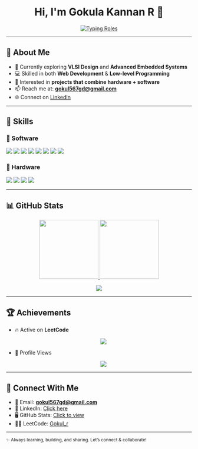 <!-- Gokula Kannan R | GitHub Profile README -->

<h1 align="center">Hi, I'm Gokula Kannan R 👋</h1>

<!-- Roles with animated typing effect -->
<p align="center">
  <a href="https://github.com/gokul-rm">
    <img src="https://readme-typing-svg.herokuapp.com?size=24&color=00C4FF&center=true&vCenter=true&width=500&lines=💻+Web+Developer;⚡+Embedded+Systems+Learner;🔬+VLSI+Enthusiast" alt="Typing Roles">
  </a>
</p>

---

## 🚀 About Me
- 🌱 Currently exploring **VLSI Design** and **Advanced Embedded Systems**  
- 💻 Skilled in both **Web Development** & **Low-level Programming**  
- 🔭 Interested in **projects that combine hardware + software**  
- 📫 Reach me at: **gokul567gd@gmail.com**  
- 🌐 Connect on [LinkedIn](https://www.linkedin.com/in/gokulakannan-r-583b34281/)  

---

## 🧰 Skills

### 🔹 Software
<p>
  <img src="https://img.shields.io/badge/Java-007396?logo=java&logoColor=white" />
  <img src="https://img.shields.io/badge/C-00599C?logo=c&logoColor=white" />
  <img src="https://img.shields.io/badge/Python-3776AB?logo=python&logoColor=white" />
  <img src="https://img.shields.io/badge/HTML5-E34F26?logo=html5&logoColor=white" />
  <img src="https://img.shields.io/badge/CSS3-1572B6?logo=css3&logoColor=white" />
  <img src="https://img.shields.io/badge/JavaScript-F7DF1E?logo=javascript&logoColor=black" />
  <img src="https://img.shields.io/badge/Tailwind_CSS-38B2AC?logo=tailwind-css&logoColor=white" />
  <img src="https://img.shields.io/badge/React-61DAFB?logo=react&logoColor=black" />
</p>

### 🔹 Hardware
<p>
  <img src="https://img.shields.io/badge/Embedded%20Systems-blue?logo=espressif&logoColor=white" />
  <img src="https://img.shields.io/badge/ESP32-orange?logo=espressif&logoColor=white" />
  <img src="https://img.shields.io/badge/Arduino-00979D?logo=arduino&logoColor=white" />
  <img src="https://img.shields.io/badge/VLSI-6A1B9A?logo=semiconductor&logoColor=white" />
</p>

---

## 📊 GitHub Stats
<p align="center">
  <a href="https://github.com/gokul-rm">
    <img height="160" src="https://github-readme-stats.vercel.app/api?username=gokul-rm&show_icons=true&count_private=true&theme=radical" />
  </a>
  <a href="https://github.com/gokul-rm">
    <img height="160" src="https://github-readme-stats.vercel.app/api/top-langs/?username=gokul-rm&layout=compact&theme=radical" />
  </a>
</p>

<p align="center">
  <a href="https://github.com/gokul-rm">
    <img src="https://github-readme-streak-stats.herokuapp.com?user=gokul-rm&theme=radical" />
  </a>
</p>

---

## 🏆 Achievements

- 🔥 Active on **LeetCode**  
  <p align="center">
    <a href="https://leetcode.com/u/Gokul_r/">
      <img src="https://leetcard.jacoblin.cool/Gokul_r?ext=heatmap" />
    </a>
  </p>

- 👀 Profile Views  
  <p align="center">
    <img src="https://komarev.com/ghpvc/?username=gokul-rm&style=for-the-badge&color=blue" />
  </p>

---

## 🔗 Connect With Me
- 📧 Email: **gokul567gd@gmail.com**  
- 💼 LinkedIn: [Click here](https://www.linkedin.com/in/gokulakannan-r-583b34281/)  
- 🖥️ GitHub Stats: [Click to view](https://github.com/gokul-rm)  
- 🧑‍💻 LeetCode: [Gokul_r](https://leetcode.com/u/Gokul_r/)  

---

<sub>✨ Always learning, building, and sharing. Let’s connect & collaborate!</sub>
